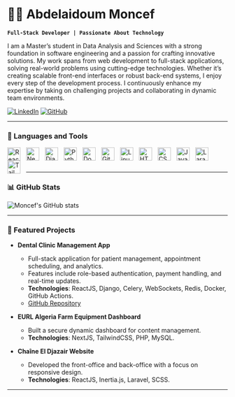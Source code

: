 # 🏄‍♂️ Abdelaidoum Moncef

**`Full-Stack Developer | Passionate About Technology`**

I am a Master’s student in Data Analysis and Sciences with a strong foundation in software engineering and a passion for crafting innovative solutions. My work spans from web development to full-stack applications, solving real-world problems using cutting-edge technologies. Whether it’s creating scalable front-end interfaces or robust back-end systems, I enjoy every step of the development process. I continuously enhance my expertise by taking on challenging projects and collaborating in dynamic team environments.

   <p align="left">
      <a href="https://www.linkedin.com/in/moncef-abdelaidoum-5a3748296/">
         <img alt="LinkedIn" title="Connect on LinkedIn" src="https://img.shields.io/badge/LinkedIn-Connect-blue?style=for-the-badge&logo=linkedin"/></a> 
      <a href="http://www.github.com/Moncef0161">
         <img alt="GitHub" title="Follow me on GitHub" src="https://img.shields.io/github/followers/Moncef0161?color=236ad3&labelColor=1155ba&style=for-the-badge&logo=github&label=Follow&logoColor=white"/></a>
   </p>

---

### 🧰 Languages and Tools

<img align="left" alt="React" width="30px" style="padding-right:10px;" src="https://cdn.jsdelivr.net/gh/devicons/devicon/icons/react/react-original.svg" />
<img align="left" alt="Next.js" width="30px" style="padding-right:10px;" src="https://cdn.jsdelivr.net/gh/devicons/devicon/icons/nextjs/nextjs-original.svg" />
<img align="left" alt="Django" width="30px" style="padding-right:10px;" src="https://cdn.jsdelivr.net/gh/devicons/devicon/icons/django/django-plain.svg" />
<img align="left" alt="Python" width="30px" style="padding-right:10px;" src="https://cdn.jsdelivr.net/gh/devicons/devicon/icons/python/python-plain.svg" />
<img align="left" alt="Docker" width="30px" style="padding-right:10px;" src="https://cdn.jsdelivr.net/gh/devicons/devicon/icons/docker/docker-original.svg" />
<img align="left" alt="Git" width="30px" style="padding-right:10px;"
src="https://cdn.jsdelivr.net/gh/devicons/devicon/icons/git/git-original.svg" />
<img align="left" alt="Linux" width="30px" style="padding-right:10px;" src="https://cdn.jsdelivr.net/gh/devicons/devicon/icons/linux/linux-original.svg" />
<img align="left" alt="HTML" width="30px" style="padding-right:10px;"
src="https://cdn.jsdelivr.net/gh/devicons/devicon/icons/html5/html5-plain.svg" />
<img align="left" alt="CSS" width="30px" style="padding-right:10px;"
src="https://cdn.jsdelivr.net/gh/devicons/devicon/icons/css3/css3-plain.svg" />
<img align="left" alt="JavaScript" width="30px" style="padding-right:10px;" src="https://cdn.jsdelivr.net/gh/devicons/devicon/icons/javascript/javascript-plain.svg" />
<img align="left" alt="Laravel" width="30px" style="padding-right:10px;" src="https://cdn.jsdelivr.net/gh/devicons/devicon@latest/icons/laravel/laravel-original-wordmark.svg" />
<img align="left" alt="TailwindCSS" width="30px" style="padding-right:10px;"  
src="https://cdn.jsdelivr.net/gh/devicons/devicon@latest/icons/tailwindcss/tailwindcss-original-wordmark.svg" />
<br />

#

---

### 📊 GitHub Stats

![Moncef's GitHub stats](https://github-readme-stats.vercel.app/api?username=Moncef0161&show_icons=true&theme=gruvbox)

---

### 🌟 Featured Projects

- **Dental Clinic Management App**
  - Full-stack application for patient management, appointment scheduling, and analytics.
  - Features include role-based authentication, payment handling, and real-time updates.
  - **Technologies**: ReactJS, Django, Celery, WebSockets, Redis, Docker, GitHub Actions.
  - [GitHub Repository](http://www.github.com/Moncef0161)

- **EURL Algeria Farm Equipment Dashboard**
  - Built a secure dynamic dashboard for content management.
  - **Technologies**: NextJS, TailwindCSS, PHP, MySQL.

- **Chaîne El Djazair Website**
  - Developed the front-office and back-office with a focus on responsive design.
  - **Technologies**: ReactJS, Inertia.js, Laravel, SCSS.

---

